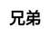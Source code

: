 ---
title: 兄弟
layout: dream_interpretation/kind_single
description: 解梦 - 人物 - 兄弟.
js: []
css: ["css/luck/dream_interpretation/dream_interpretation.css"]
---